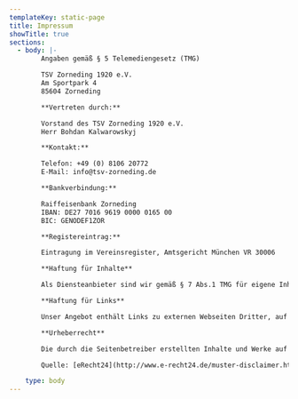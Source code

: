 ```yaml
---
templateKey: static-page
title: Impressum
showTitle: true
sections:
  - body: |-
        Angaben gemäß § 5 Telemediengesetz (TMG)

        TSV Zorneding 1920 e.V.
        Am Sportpark 4
        85604 Zorneding

        **Vertreten durch:**

        Vorstand des TSV Zorneding 1920 e.V.
        Herr Bohdan Kalwarowskyj

        **Kontakt:**

        Telefon: +49 (0) 8106 20772
        E-Mail: info@tsv-zorneding.de

        **Bankverbindung:**

        Raiffeisenbank Zorneding
        IBAN: DE27 7016 9619 0000 0165 00
        BIC: GENODEF1ZOR

        **Registereintrag:**

        Eintragung im Vereinsregister, Amtsgericht München VR 30006

        **Haftung für Inhalte**

        Als Diensteanbieter sind wir gemäß § 7 Abs.1 TMG für eigene Inhalte auf diesen Seiten nach den allgemeinen Gesetzen verantwortlich. Nach §§ 8 bis 10 TMG sind wir als Diensteanbieter jedoch nicht verpflichtet, übermittelte oder gespeicherte fremde Informationen zu überwachen oder nach Umständen zu forschen, die auf eine rechtswidrige Tätigkeit hinweisen. Verpflichtungen zur Entfernung oder Sperrung der Nutzung von Informationen nach den allgemeinen Gesetzen bleiben hiervon unberührt. Eine diesbezügliche Haftung ist jedoch erst ab dem Zeitpunkt der Kenntnis einer konkreten Rechtsverletzung möglich. Bei Bekanntwerden von entsprechenden Rechtsverletzungen werden wir diese Inhalte umgehend entfernen.

        **Haftung für Links**

        Unser Angebot enthält Links zu externen Webseiten Dritter, auf deren Inhalte wir keinen Einfluss haben. Deshalb können wir für diese fremden Inhalte auch keine Gewähr übernehmen. Für die Inhalte der verlinkten Seiten ist stets der jeweilige Anbieter oder Betreiber der Seiten verantwortlich. Die verlinkten Seiten wurden zum Zeitpunkt der Verlinkung auf mögliche Rechtsverstöße überprüft. Rechtswidrige Inhalte waren zum Zeitpunkt der Verlinkung nicht erkennbar. Eine permanente inhaltliche Kontrolle der verlinkten Seiten ist jedoch ohne konkrete Anhaltspunkte einer Rechtsverletzung nicht zumutbar. Bei Bekanntwerden von Rechtsverletzungen werden wir derartige Links umgehend entfernen.

        **Urheberrecht**

        Die durch die Seitenbetreiber erstellten Inhalte und Werke auf diesen Seiten unterliegen dem deutschen Urheberrecht. Die Vervielfältigung, Bearbeitung, Verbreitung und jede Art der Verwertung außerhalb der Grenzen des Urheberrechtes bedürfen der schriftlichen Zustimmung des jeweiligen Autors bzw. Erstellers. Downloads und Kopien dieser Seite sind nur für den privaten, nicht kommerziellen Gebrauch gestattet. Soweit die Inhalte auf dieser Seite nicht vom Betreiber erstellt wurden, werden die Urheberrechte Dritter beachtet. Insbesondere werden Inhalte Dritter als solche gekennzeichnet. Sollten Sie trotzdem auf eine Urheberrechtsverletzung aufmerksam werden, bitten wir um einen entsprechenden Hinweis. Bei Bekanntwerden von Rechtsverletzungen werden wir derartige Inhalte umgehend entfernen.

        Quelle: [eRecht24](http://www.e-recht24.de/muster-disclaimer.htm), Rechtsanwalt für Internetrecht Sören Siebert

    type: body
---
```


